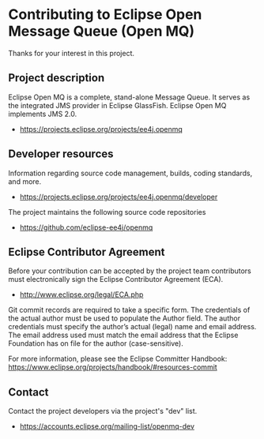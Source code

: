 # Contributing to Eclipse Open Message Queue (Open MQ)

Thanks for your interest in this project.

## Project description

Eclipse Open MQ is a complete, stand-alone Message Queue. It serves as the
integrated JMS provider in Eclipse GlassFish. Eclipse Open MQ implements JMS 2.0.

* https://projects.eclipse.org/projects/ee4j.openmq

## Developer resources

Information regarding source code management, builds, coding standards, and
more.

* https://projects.eclipse.org/projects/ee4j.openmq/developer

The project maintains the following source code repositories

* https://github.com/eclipse-ee4j/openmq

## Eclipse Contributor Agreement

Before your contribution can be accepted by the project team contributors must
electronically sign the Eclipse Contributor Agreement (ECA).

* http://www.eclipse.org/legal/ECA.php

Git commit records are required to take a specific form.
The credentials of the actual author must be used to populate the Author field.
The author credentials must specify the author’s actual (legal) name and email address.
The email address used must match the email address that the Eclipse Foundation has on file for the author (case-sensitive).

For more information, please see the Eclipse Committer Handbook:
https://www.eclipse.org/projects/handbook/#resources-commit

## Contact

Contact the project developers via the project's "dev" list.

* https://accounts.eclipse.org/mailing-list/openmq-dev
